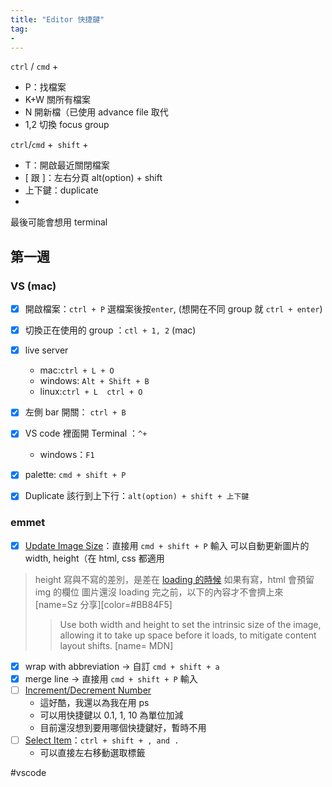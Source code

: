 ```yaml
---
title: "Editor 快捷鍵"
tag: 
- 
---
```

`ctrl` / `cmd` +
- P：找檔案
- K+W 關所有檔案
- N 開新檔（已使用 advance file 取代
- 1,2 切換 focus group

`ctrl`/`cmd` +` shift` +
- T：開啟最近關閉檔案
- [ 跟 ]：左右分頁
alt(option) + shift
- 上下鍵：duplicate
- 


最後可能會想用 terminal

## 第一週
### VS (mac)
- [x] 開啟檔案：`ctrl + P`
選檔案後按`enter`, (想開在不同 group 就 `ctrl + enter`)
- [x] 切換正在使用的 group ：`ctl + 1, 2` (mac)
- [x] live server
    - mac:`ctrl + L + O`
    - windows: `Alt + Shift + B`
    - linux:`ctrl + L  ctrl + O`
- [x] 左側 bar 開關： `ctrl + B`
- [x] VS code 裡面開 Terminal ：`^+`
    - windows：`F1`
- [x] palette: `cmd + shift + P`
- [x] Duplicate 該行到上下行：`alt(option) + shift + 上下鍵`



### emmet 


- [x] [Update Image Size](https://docs.emmet.io/actions/update-image-size/)：直接用 `cmd + shift + P` 輸入
可以自動更新圖片的 width, height（在 html, css 都適用

> height 寫與不寫的差別，是差在 [loading 的時候](https://developer.mozilla.org/zh-CN/docs/Web/HTML/Element/img)
> 如果有寫，html 會預留 img 的欄位
> 圖片還沒 loading 完之前，以下的內容才不會擠上來
> [name=Sz 分享][color=#BB84F5] 
>> Use both width and height to set the intrinsic size of the image, allowing it to take up space before it loads, to mitigate content layout shifts. 
>> [name= MDN]


- [x] wrap with abbreviation -> 自訂 `cmd + shift + a`
- [x] merge line -> 直接用 `cmd + shift + P` 輸入
- [ ] [Increment/Decrement Number](https://docs.emmet.io/actions/inc-dec-number/)
    * 這好酷，我還以為我在用 ps
    * 可以用快捷鍵以 0.1, 1, 10 為單位加減
    * 目前還沒想到要用哪個快捷鍵好，暫時不用
- [ ] [Select Item](https://docs.emmet.io/actions/select-item/)：`ctrl + shift + , and .`
    * 可以直接左右移動選取標籤


#vscode